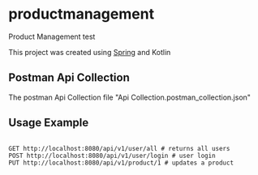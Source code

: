 # productmanagement
Product Management test

This project was created using [Spring](https://start.spring.io/) and Kotlin

## Postman Api Collection

The postman Api Collection file 
"Api Collection.postman_collection.json"



## Usage Example

```

GET http://localhost:8080/api/v1/user/all # returns all users
POST http://localhost:8080/api/v1/user/login # user login
PUT http://localhost:8080/api/v1/product/1 # updates a product
```




